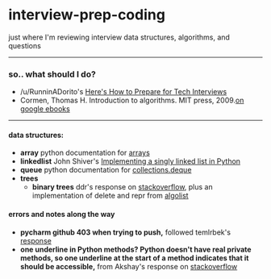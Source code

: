 # interview-prep-coding

just where I'm reviewing interview data structures, algorithms, and questions

---

### so.. what should I do?
- /u/RunninADorito's [Here's How to Prepare for Tech Interviews](https://www.reddit.com/r/cscareerquestions/comments/1jov24/heres_how_to_prepare_for_tech_interviews/)
- Cormen, Thomas H. Introduction to algorithms. MIT press, 2009.[on google ebooks](https://books.google.com/books?id=aefUBQAAQBAJ&lpg=PR5&ots=dM7pUr-Jg2&dq=t%20cormen%20intro&lr&pg=PR5#v=onepage&q=t%20cormen%20intro&f=false)

---

#### data structures:
- **array**              python documentation for [arrays](https://docs.python.org/3/library/array.html)
- **linkedlist**         John Shiver's [Implementing a singly linked list in Python](https://www.codefellows.org/blog/implementing-a-singly-linked-list-in-python)
- **queue**              python documentation for [collections.deque](https://docs.python.org/3.1/library/collections.html#collections.deque)
- **trees**              
    - **binary trees**   ddr's response on [stackoverflow](http://stackoverflow.com/questions/2598437/how-to-implement-a-binary-tree-in-python), plus an implementation of delete and repr from [algolist](http://www.algolist.net/Data_structures/Binary_search_tree/Removal)

#### errors and notes along the way

- **pycharm github 403 when trying to push,** followed temlrbek's [response](https://www.digitalocean.com/community/questions/github-https-push-403-error)
- **one underline in Python methods? Python doesn't have real private methods, so one underline at the start of a method indicates that it should be accessible,** from Akshay's response on [stackoverflow](http://stackoverflow.com/questions/8689964/python-why-do-some-functions-have-underscores-before-and-after-the-functio) 